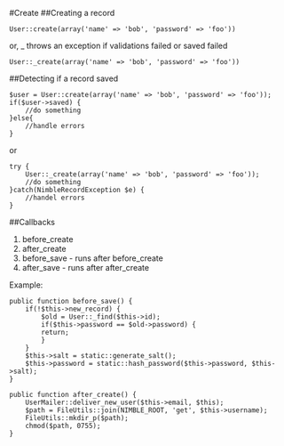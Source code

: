 #Create
##Creating a record

	User::create(array('name' => 'bob', 'password' => 'foo'))
	
or, _ throws an exception if validations failed or saved failed

	User::_create(array('name' => 'bob', 'password' => 'foo'))


##Detecting if a record saved

	$user = User::create(array('name' => 'bob', 'password' => 'foo'));
	if($user->saved) {
		//do something
	}else{
		//handle errors
	}

or
	
	try {
		User::_create(array('name' => 'bob', 'password' => 'foo'));
		//do something
	}catch(NimbleRecordException $e) {
		//handel errors
	}
	
##Callbacks

1. before_create
2. after_create
3. before_save - runs after before_create
4. after_save - runs after after_create

Example:

	public function before_save() {
		if(!$this->new_record) {
		 	$old = User::_find($this->id);
		 	if($this->password == $old->password) {
		   	return;
		 	}
		}
		$this->salt = static::generate_salt();
		$this->password = static::hash_password($this->password, $this->salt);
	}

	public function after_create() {
		UserMailer::deliver_new_user($this->email, $this);
		$path = FileUtils::join(NIMBLE_ROOT, 'get', $this->username);
		FileUtils::mkdir_p($path);
		chmod($path, 0755);
	}
